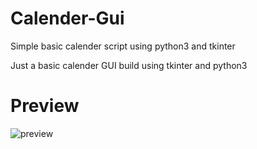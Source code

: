 <h1>Calender-Gui</h1>                                                      

Simple basic calender script using python3 and tkinter

Just a basic calender GUI build using tkinter and python3

# Preview
![preview](https://user-images.githubusercontent.com/91788439/217499476-d7c1e52f-2620-48f6-aa50-c690c8dba9c0.png)

